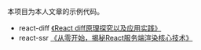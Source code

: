本项目为本人文章的示例代码。

- react-diff [《React diff原理探究以及应用实践》](https://juejin.im/post/5cb5b4926fb9a068b52fb823)
- react-ssr [《从零开始，揭秘React服务端渲染核心技术》](https://juejin.im/post/5cdbd5b6f265da03537901d8)
